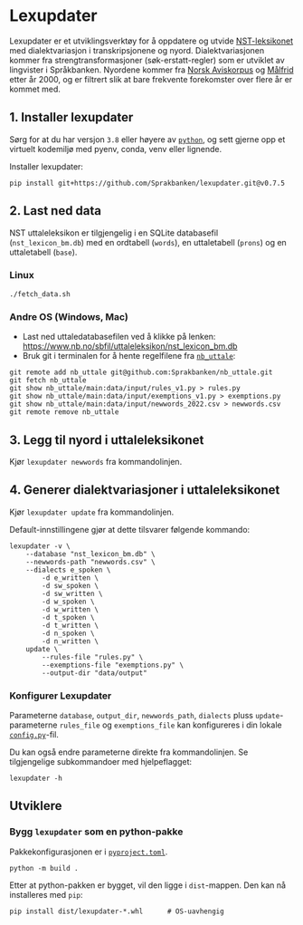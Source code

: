 # Lexupdater

Lexupdater er et utviklingsverktøy for å oppdatere og utvide
[NST-leksikonet](https://www.nb.no/sprakbanken/ressurskatalog/oai-nb-no-sbr-23/)
med dialektvariasjon i transkripsjonene og nyord.
Dialektvariasjonen kommer fra strengtransformasjoner
(søk-erstatt-regler) som er utviklet av lingvister i Språkbanken. 
Nyordene kommer fra [Norsk Aviskorpus](https://www.nb.no/sprakbanken/ressurskatalog/oai-clarino-uib-no-avis-plain/) og [Målfrid](https://www.nb.no/sprakbanken/ressurskatalog/oai-nb-no-sbr-69/) etter år 2000, 
og er filtrert slik at bare frekvente forekomster over flere år er kommet med.


## 1. Installer lexupdater

Sørg for at du har versjon `3.8` eller høyere av [`python`](https://www.python.org/downloads/), og sett gjerne opp et virtuelt kodemiljø med pyenv, conda, venv eller lignende.

Installer lexupdater:

```shell
pip install git+https://github.com/Sprakbanken/lexupdater.git@v0.7.5
```

## 2. Last ned data

NST uttaleleksikon er tilgjengelig i en SQLite databasefil (`nst_lexicon_bm.db`) med en ordtabell (`words`), en uttaletabell (`prons`) og en uttaletabell (`base`).


### Linux 

```shell
./fetch_data.sh
```

### Andre OS (Windows, Mac)

- Last ned uttaledatabasefilen ved å klikke på lenken:
    <https://www.nb.no/sbfil/uttaleleksikon/nst_lexicon_bm.db>
- Bruk git i terminalen for å hente regelfilene fra [`nb_uttale`](https://github.com/Sprakbanken/nb_uttale):

```shell
git remote add nb_uttale git@github.com:Sprakbanken/nb_uttale.git
git fetch nb_uttale
git show nb_uttale/main:data/input/rules_v1.py > rules.py
git show nb_uttale/main:data/input/exemptions_v1.py > exemptions.py
git show nb_uttale/main:data/input/newwords_2022.csv > newwords.csv
git remote remove nb_uttale
```

## 3. Legg til nyord i uttaleleksikonet

Kjør `lexupdater newwords` fra kommandolinjen.

## 4. Generer dialektvariasjoner i uttaleleksikonet

Kjør `lexupdater update` fra kommandolinjen. 

Default-innstillingene gjør at dette tilsvarer følgende kommando: 

```shell
lexupdater -v \
    --database "nst_lexicon_bm.db" \
    --newwords-path "newwords.csv" \
    --dialects e_spoken \
        -d e_written \
        -d sw_spoken \
        -d sw_written \
        -d w_spoken \
        -d w_written \
        -d t_spoken \
        -d t_written \
        -d n_spoken \
        -d n_written \
    update \
        --rules-file "rules.py" \
        --exemptions-file "exemptions.py" \
        --output-dir "data/output"
```

### Konfigurer Lexupdater
Parameterne `database`, `output_dir`, `newwords_path`, `dialects` pluss `update`-parameterne `rules_file` og `exemptions_file` kan konfigureres i din lokale [`config.py`](./config.py)-fil.


Du kan også endre parameterne direkte fra kommandolinjen. Se tilgjengelige subkommandoer med hjelpeflagget: 

```shell
lexupdater -h
```

## Utviklere

### Bygg `lexupdater` som en python-pakke

Pakkekonfigurasjonen er i [`pyproject.toml`](./pyproject.toml).

```shell
python -m build .
```

Etter at python-pakken er bygget, vil den ligge i `dist`-mappen. Den kan nå
installeres med `pip`:

```shell
pip install dist/lexupdater-*.whl      # OS-uavhengig
```
